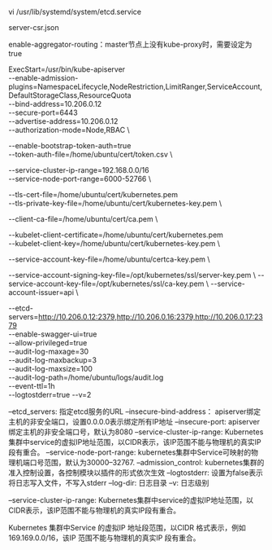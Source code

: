 

vi /usr/lib/systemd/system/etcd.service


server-csr.json


enable-aggregator-routing：master节点上没有kube-proxy时，需要设定为true


ExecStart=/usr/bin/kube-apiserver \
--enable-admission-plugins=NamespaceLifecycle,NodeRestriction,LimitRanger,ServiceAccount,DefaultStorageClass,ResourceQuota \
--bind-address=10.206.0.12 \
--secure-port=6443 \
--advertise-address=10.206.0.12 \
--authorization-mode=Node,RBAC \

--enable-bootstrap-token-auth=true \
--token-auth-file=/home/ubuntu/cert/token.csv \

--service-cluster-ip-range=192.168.0.0/16 \
--service-node-port-range=6000-52766 \

<!-- --tls-xxx-file：apiserver https证书 -->

--tls-cert-file=/home/ubuntu/cert/kubernetes.pem  \
--tls-private-key-file=/home/ubuntu/cert/kubernetes-key.pem \

--client-ca-file=/home/ubuntu/cert/ca.pem \
<!-- --kubelet-client-xxx：apiserver访问kubelet客户端证书 -->
--kubelet-client-certificate=/home/ubuntu/cert/kubernetes.pem \
--kubelet-client-key=/home/ubuntu/cert/kubernetes-key.pem \

--service-account-key-file=/home/ubuntu/certca-key.pem \

<!-- 是做什么的 -->
--service-account-signing-key-file=/opt/kubernetes/ssl/server-key.pem \\
--service-account-key-file=/opt/kubernetes/ssl/ca-key.pem \\
--service-account-issuer=api \\

--etcd-servers=http://10.206.0.12:2379,http://10.206.0.16:2379,http://10.206.0.17:2379 \
--enable-swagger-ui=true \
--allow-privileged=true \
--audit-log-maxage=30 \
--audit-log-maxbackup=3 \
--audit-log-maxsize=100 \
--audit-log-path=/home/ubuntu/logs/audit.log \
--event-ttl=1h \
--logtostderr=true --v=2 


–etcd_servers: 指定etcd服务的URL
–insecure-bind-address： apiserver绑定主机的非安全端口，设置0.0.0.0表示绑定所有IP地址
–insecure-port: apiserver绑定主机的非安全端口号，默认为8080
–service-cluster-ip-range: Kubernetes集群中service的虚拟IP地址范围，以CIDR表示，该IP范围不能与物理机的真实IP段有重合。
–service-node-port-range: kubernetes集群中Service可映射的物理机端口号范围，默认为30000–32767.
–admission_control: kubernetes集群的准入控制设置，各控制模块以插件的形式依次生效
–logtostderr: 设置为false表示将日志写入文件，不写入stderr
–log-dir: 日志目录
–v: 日志级别



–service-cluster-ip-range: Kubernetes集群中service的虚拟IP地址范围，以CIDR表示，该IP范围不能与物理机的真实IP段有重合。

Kubernetes 集群中Service 的虚拟IP 地址段范围，以CIDR 格式表示，例如169.169.0.0/16，该IP 范围不能与物理机的真实IP 段有重合。


